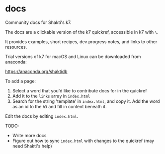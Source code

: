 # docs

Community docs for Shakti's k7. 

The docs are a clickable version of the k7 quickref, accessible in k7 with `\`.

It provides examples, short recipes, dev progress notes, and links to other resources.

Trial versions of k7 for macOS and Linux can be downloaded from anaconda:

https://anaconda.org/shaktidb

To add a page:

1. Select a word that you'd like to contribute docs for in the quickref
2. Add it to the `links` array in `index.html`
3. Search for the string 'template' in `index.html`, and copy it. Add the word as an id to the `h3` and fill in content beneath it.

Edit the docs by editing `index.html`.

TODO:

* Write more docs
* Figure out how to sync `index.html` with changes to the quickref (may need Shakti's help)